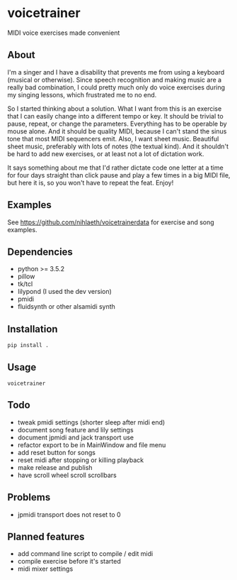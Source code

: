 # voicetrainer
MIDI voice exercises made convenient

## About
I'm a singer and I have a disability that prevents me from using a keyboard (musical or otherwise). Since speech recognition and making music are a really bad combination, I could pretty much only do voice exercises during my singing lessons, which frustrated me to no end.

So I started thinking about a solution. What I want from this is an exercise that I can easily change into a different tempo or key. It should be trivial to pause, repeat, or change the parameters. Everything has to be operable by mouse alone. And it should be quality MIDI, because I can't stand the sinus tone that most MIDI sequencers emit. Also, I want sheet music. Beautiful sheet music, preferably with lots of notes (the textual kind). And it shouldn't be hard to add new exercises, or at least not a lot of dictation work.

It says something about me that I'd rather dictate code one letter at a time for four days straight than click pause and play a few times in a big MIDI file, but here it is, so you won't have to repeat the feat. Enjoy!

## Examples
See https://github.com/nihlaeth/voicetrainerdata for exercise and song examples.

## Dependencies
* python >= 3.5.2
* pillow
* tk/tcl
* lilypond (I used the dev version)
* pmidi
* fluidsynth or other alsamidi synth

## Installation
```
pip install .
```

## Usage
```
voicetrainer
```

## Todo
* tweak pmidi settings (shorter sleep after midi end)
* document song feature and lily settings
* document jpmidi and jack transport use
* refactor export to be in MainWindow and file menu
* add reset button for songs
* reset midi after stopping or killing playback
* make release and publish
* have scroll wheel scroll scrollbars

## Problems
* jpmidi transport does not reset to 0

## Planned features
* add command line script to compile / edit midi
* compile exercise before it's started
* midi mixer settings
